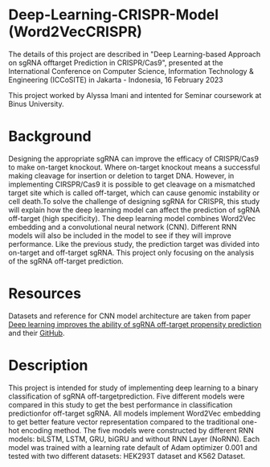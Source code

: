# Deep-Learning-CRISPR-Model (Word2VecCRISPR)
The details of this project are described in "Deep Learning-based Approach on sgRNA offtarget Prediction in CRISPR/Cas9", presented at the International Conference on Computer Science, Information Technology & Engineering (ICCoSITE) in Jakarta - Indonesia, 16 February 2023

This project worked by Alyssa Imani and intented for Seminar coursework at Binus University.

# Background
Designing the appropriate sgRNA can improve the efficacy of CRISPR/Cas9 to make on-target knockout. 
Where on-target knockout means a successful making cleavage for insertion or deletion to target DNA. 
However, in implementing CIRSPR/Cas9 it is possible to get cleavage on a mismatched target site which is called off-target, 
which can cause genomic instability or cell death.To solve the challenge of designing sgRNA for CRISPR, 
this study will explain how the deep learning model can affect the prediction of sgRNA off-target (high specificity). 
The deep learning model combines Word2Vec embedding and a convolutional neural network (CNN). 
Different RNN models will also be included in the model to see if they will improve performance. 
Like the previous study, the prediction target was divided into on-target and off-target sgRNA. 
This project only focusing on the analysis of the sgRNA off-target prediction.

# Resources

Datasets and reference for CNN model architecture are taken from paper [Deep learning improves the ability of sgRNA off-target propensity prediction](https://bmcbioinformatics.biomedcentral.com/articles/10.1186/s12859-020-3395-z) 
and their [GitHub](https://github.com/LQYoLH/CnnCrispr).

# Description
This project is intended for study of implementing deep learning to a binary classification of sgRNA off-targetprediction. 
Five different models were compared in this study to get the best performance in classification predictionfor off-target sgRNA. 
All models implement Word2Vec embedding to get better feature vector representation compared to the traditional one-hot encoding method. 
The five models were constructed by different RNN models: biLSTM, LSTM, GRU, biGRU and without RNN Layer (NoRNN). 
Each model was trained with a learning rate default of Adam optimizer 0.001 and tested with two different datasets: HEK293T dataset and K562 Dataset.

